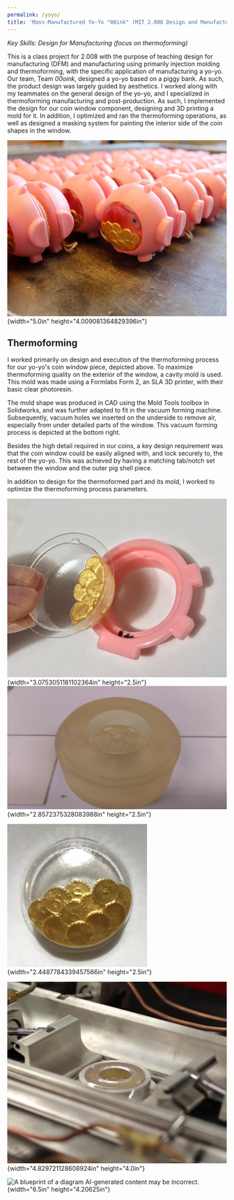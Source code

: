 ```yaml
---
permalink: /yoyo/
title: 'Mass-Manufactured Yo-Yo "00ink" (MIT 2.008 Design and Manufacturing II Team Project)'
---
```


*Key Skills: Design for Manufacturing (focus on thermoforming)*

This is a class project for 2.008 with the purpose of teaching design
for manufacturing (DFM) and manufacturing using primarily injection
molding and thermoforming, with the specific application of
manufacturing a yo-yo. Our team, Team *00oink*, designed a yo-yo based
on a piggy bank. As such, the product design was largely guided by
aesthetics. I worked along with my teammates on the general design of
the yo-yo, and I specialized in thermoforming manufacturing and
post-production. As such, I implemented the design for our coin window
component, designing and 3D printing a mold for it. In addition, I
optimized and ran the thermoforming operations, as well as designed a
masking system for painting the interior side of the coin shapes in the
window.

![](./media/YoYo/image1.png){width="5.0in"
height="4.009081364829396in"}

## Thermoforming 

I worked primarily on design and execution of the thermoforming process
for our yo-yo's coin window piece, depicted above. To maximize
thermoforming quality on the exterior of the window, a cavity mold is
used. This mold was made using a Formlabs Form 2, an SLA 3D printer,
with their basic clear photoresin.

The mold shape was produced in CAD using the Mold Tools toolbox in
Solidworks, and was further adapted to fit in the vacuum forming
machine. Subsequently, vacuum holes we inserted on the underside to
remove air, especially from under detailed parts of the window. This
vacuum forming process is depicted at the bottom right.

Besides the high detail required in our coins, a key design requirement
was that the coin window could be easily aligned with, and lock securely
to, the rest of the yo-yo. This was achieved by having a matching
tab/notch set between the window and the outer pig shell piece.

In addition to design for the thermoformed part and its mold, I worked
to optimize the thermoforming process parameters.

![](./media/YoYo/image2.png){width="3.0753051181102364in"
height="2.5in"}![](./media/YoYo/image3.png){width="2.8572375328083988in"
height="2.5in"}

![](./media/YoYo/image4.png){width="2.4487784339457566in"
height="2.5in"}

![](./media/YoYo/image5.png){width="4.829721128608924in"
height="4.0in"}

![A blueprint of a diagram AI-generated content may be
incorrect.](./media/YoYo/image6.png){width="6.5in"
height="4.20625in"}
